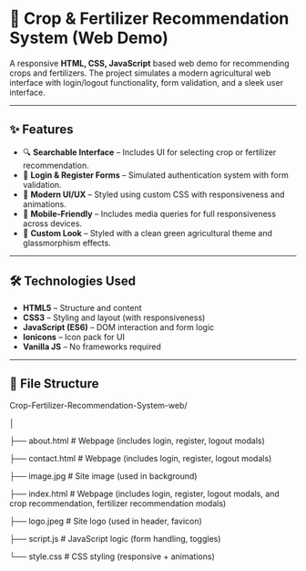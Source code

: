 # 🌾 Crop & Fertilizer Recommendation System (Web Demo)

A responsive **HTML, CSS, JavaScript** based web demo for recommending crops and fertilizers. The project simulates a modern agricultural web interface with login/logout functionality, form validation, and a sleek user interface.

---

## ✨ Features

- 🔍 **Searchable Interface** – Includes UI for selecting crop or fertilizer recommendation.
- 🔐 **Login & Register Forms** – Simulated authentication system with form validation.
- 🌿 **Modern UI/UX** – Styled using custom CSS with responsiveness and animations.
- 📱 **Mobile-Friendly** – Includes media queries for full responsiveness across devices.
- 🎨 **Custom Look** – Styled with a clean green agricultural theme and glassmorphism effects.

---

## 🛠 Technologies Used

- **HTML5** – Structure and content
- **CSS3** – Styling and layout (with responsiveness)
- **JavaScript (ES6)** – DOM interaction and form logic
- **Ionicons** – Icon pack for UI
- **Vanilla JS** – No frameworks required

---

## 📁 File Structure

Crop-Fertilizer-Recommendation-System-web/

│

├── about.html # Webpage (includes login, register, logout modals)

├── contact.html # Webpage (includes login, register, logout modals)

├── image.jpg # Site image (used in background)

├── index.html # Webpage (includes login, register, logout modals, and crop recommendation, fertilizer recommendation modals)

├── logo.jpeg # Site logo (used in header, favicon)

├── script.js # JavaScript logic (form handling, toggles)

└── style.css # CSS styling (responsive + animations)
